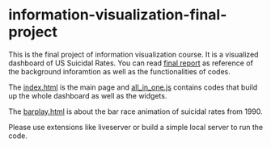 # information-visualization-final-project

This is the final project of information visualization course. It is a visualized dashboard of US Suicidal Rates. You can read [final report](Project%2012_IV%20Final%20Report.pdf) as reference of the background inforamtion as well as the functionalities of codes.

The [index.html](index.html) is the main page and [all_in_one.js](all_in_one.js) contains codes that build up the whole dashboard as well as the widgets.

The [barplay.html](barplay.html) is about the bar race animation of suicidal rates from 1990.

Please use extensions like liveserver or build a simple local server to run the code.
